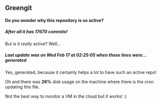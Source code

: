 ## Greengit

#### Do you wonder why this repository is so active?

##### After all it has 17670 commits!

But is it *really* active? Well...

##### Last update was on Wed Feb 17 at 02:25:05 when those lines were... generated

Yes, generated, because it certainly helps a lot to have such an active repo!

Oh and there was **26%** disk usage on the machine
where there is the cron updating this file.

Not the best way to monitor a VM in the cloud but it works! :)
